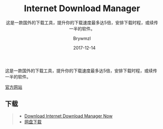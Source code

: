 ﻿---
layout:     post
title:      Internet Download Manager
subtitle:   这是一款国外的下载工具，提升你的下载速度最多达5倍，安排下载时程，或续传一半的软件。
date:     2017-12-14
author:     Brywmzl
header-img: img/IDM/bg.jpg
catalog: true
tags:
    - IDM
    - Internet Download Manager
---
这是一款国外的下载工具，提升你的下载速度最多达5倍，安排下载时程，或续传一半的软件。

<!--more-->

[官方网站](http://www.internetdownloadmanager.com)  

## 下载  
>- [Download Internet Download Manager Now](http://www.internetdownloadmanager.com/download.html)  
>- [网盘下载](https://pan.baidu.com/s/1nvxJuyd)  